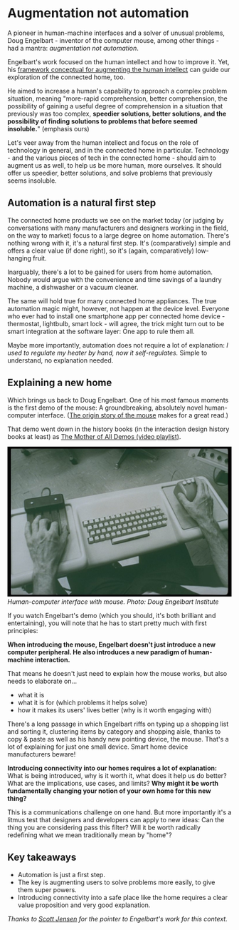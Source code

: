 # Augmentation not automation 

A pioneer in human-machine interfaces and a solver of unusual problems, Doug Engelbart - inventor of the computer mouse, among other things - had a mantra: _augmentation not automation_. 

Engelbart's work focused on the human intellect and how to improve it. Yet, his [framework conceptual for augmenting the human intellect](http://www.dougengelbart.org/pubs/augment-3906.html) can guide our exploration of the connected home, too. 

He aimed to increase a human's capability to approach a complex problem situation, meaning "more-rapid comprehension, better comprehension, the possibility of gaining a useful degree of comprehension in a situation that previously was too complex, **speedier solutions, better solutions, and the possibility of finding solutions to problems that before seemed insoluble.**" (emphasis ours)

Let's veer away from the human intellect and focus on the role of technology in general, and in the connected home in particular. Technology - and the various pieces of tech in the connected home - should aim to augment us as well, to help us be more human, more ourselves. It should offer us speedier, better solutions, and solve problems that previously seems insoluble.

## Automation is a natural first step

The connected home products we see on the market today (or judging by conversations with many manufacturers and designers working in the field, on the way to market) focus to a large degree on home automation. There's nothing wrong with it, it's a natural first step. It's (comparatively) simple and offers a clear value (if done right), so it's (again, comparatively) low-hanging fruit.

Inarguably, there's a lot to be gained for users from home automation. Nobody would argue with the convenience and time savings of a laundry machine, a dishwasher or a vacuum cleaner. 

The same will hold true for many connected home appliances. The true automation magic might, however, not happen at the device level. Everyone who ever had to install one smartphone app per connected home device - thermostat, lightbulb, smart lock - will agree, the trick might turn out to be smart integration at the software layer: One app to rule them all. 

Maybe more importantly, automation does not require a lot of explanation: _I used to regulate my heater by hand, now it self-regulates._ Simple to understand, no explanation needed.

## Explaining a new home

Which brings us back to Doug Engelbart. One of his most famous moments is the first demo of the mouse: A groundbreaking, absolutely novel human-computer interface. ([The origin story of the mouse](http://www.dougengelbart.org/firsts/mouse.html) makes for a great read.) 

That demo went down in the history books (in the interaction design history books at least) as [The Mother of All Demos (video playlist)](https://www.youtube.com/playlist?list=PL76DBC8D6718B8FD3&feature=plcp).

![Doug Engelbart's human-computer interface with mouse](img/dougengelbart_demo.jpg)
_Human-computer interface with mouse. Photo: Doug Engelbart Institute_

If you watch Engelbart's demo (which you should, it's both brilliant and entertaining), you will note that he has to start pretty much with first principles:

**When introducing the mouse, Engelbart doesn't just introduce a new computer peripheral. He also introduces a new paradigm of human-machine interaction.**

That means he doesn't just need to explain how the mouse works, but also needs to elaborate on...

- what it is
- what it is for (which problems it helps solve)
- how it makes its users' lives better (why is it worth engaging with)

There's a long passage in which Engelbart riffs on typing up a shopping list and sorting it, clustering items by category and shopping aisle, thanks to copy & paste as well as his handy new pointing device, the mouse. That's a lot of explaining for just one small device. Smart home device manufacturers beware!

**Introducing connectivity into our homes requires a lot of explanation:** What is being introduced, why is it worth it, what does it help us do better? What are the implications, use cases, and limits? **Why might it be worth fundamentally changing your notion of your own home for this new thing?**

This is a communications challenge on one hand. But more importantly it's a litmus test that designers and developers can apply to new ideas: Can the thing you are considering pass this filter? Will it be worth radically redefining what we mean traditionally mean by "home"?

## Key takeaways

- Automation is just a first step.
- The key is augmenting users to solve problems more easily, to give them super powers.
- Introducing connectivity into a safe place like the home requires a clear value proposition and very good explanation.



_Thanks to [Scott Jensen](http://www.jenson.org/) for the pointer to Engelbart's work for this context._

